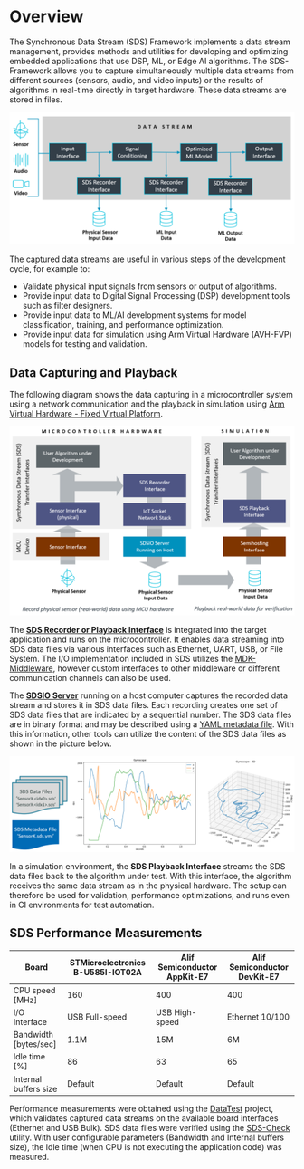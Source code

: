 # Overview

<!-- markdownlint-disable MD013 -->
<!-- markdownlint-disable MD036 -->

The Synchronous Data Stream (SDS) Framework implements a data stream management, provides methods and utilities for developing and optimizing embedded applications that use DSP, ML, or Edge AI algorithms. The SDS-Framework allows you to capture simultaneously multiple data streams from different sources (sensors, audio, and video inputs) or the results of algorithms in real-time directly in target hardware. These data streams are stored in files.

![SDS-Recorder connected to different sources](images/SDS-Recording.png)

The captured data streams are useful in various steps of the development cycle, for example to:

- Validate physical input signals from sensors or output of algorithms.
- Provide input data to Digital Signal Processing (DSP) development tools such as filter designers.
- Provide input data to ML/AI development systems for model classification, training, and performance optimization.
- Provide input data for simulation using Arm Virtual Hardware (AVH-FVP) models for testing and validation.

## Data Capturing and Playback

The following diagram shows the data capturing in a microcontroller system using a network communication and the playback in simulation using [Arm Virtual Hardware - Fixed Virtual Platform](https://github.com/Arm-software/AVH).

![Workflow for simulation](images/Workflow.png)

The [**SDS Recorder or Playback Interface**](sdsio.md) is integrated into the target application and runs on the microcontroller. It enables data streaming into SDS data files via various interfaces such as Ethernet, UART, USB, or File System. The I/O implementation included in SDS utilizes the [MDK-Middleware](https://www.keil.arm.com/packs/mdk-middleware-keil/overview/), however custom interfaces to other middleware or different communication channels can also be used.

The [**SDSIO Server**](utilities.md#sdsio-server) running on a host computer captures the recorded data stream and stores it in SDS data files. Each recording creates one set of SDS data files that are indicated by a sequential number. The SDS data files are in binary format and may be described using a [YAML metadata file](https://github.com/ARM-software/SDS-Framework/tree/main/schema). With this information, other tools can utilize the content of the SDS data files as shown in the picture below.

![Analysis of SDS data files](images/Analyse.png)

In a simulation environment, the **SDS Playback Interface** streams the SDS data files back to the algorithm under test. With this interface, the algorithm receives the same data stream as in the physical hardware. The setup can therefore be used for validation, performance optimizations, and runs even in CI environments for test automation.

## SDS Performance Measurements

| Board                 | STMicroelectronics B-U585I-IOT02A    | Alif Semiconductor AppKit-E7   | Alif Semiconductor DevKit-E7   |
|-----------------------|--------------------------------------|--------------------------------|--------------------------------|
| CPU speed [MHz]       | 160                                  | 400                            | 400                            |
| I/O Interface         | USB Full-speed                       | USB High-speed                 | Ethernet 10/100                |
| Bandwidth [bytes/sec] | 1.1M                                 | 15M                            | 6M                             |
| Idle time [%]         | 86                                   | 63                             | 65                             |
| Internal buffers size | Default                              | Default                        | Default                        |

Performance measurements were obtained using the [DataTest](https://arm-software.github.io/SDS-Framework/main/template.html#using-datatest) project, which validates captured data streams on the available board interfaces (Ethernet and USB Bulk).
SDS data files were verified using the [SDS-Check](https://arm-software.github.io/SDS-Framework/main/utilities.html#sds-check) utility.
With user configurable parameters (Bandwidth and Internal buffers size), the Idle time (when CPU is not executing the application code) was measured.
